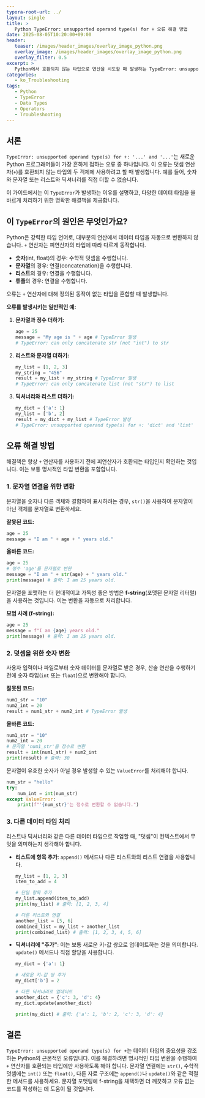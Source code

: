 ```yaml
---
typora-root-url: ../
layout: single
title: >
   Python TypeError: unsupported operand type(s) for + 오류 해결 방법
date: 2025-08-05T10:20:00+09:00
header:
   teaser: /images/header_images/overlay_image_python.png
   overlay_image: /images/header_images/overlay_image_python.png
   overlay_filter: 0.5
excerpt: >
   Python에서 호환되지 않는 타입으로 연산을 시도할 때 발생하는 TypeError: unsupported operand type(s) for + 오류를 해결하세요. 이 가이드는 숫자, 문자열 및 기타 객체에 대한 타입 변환을 처리하는 방법을 설명합니다.
categories:
   - ko_Troubleshooting
tags:
   - Python
   - TypeError
   - Data Types
   - Operators
   - Troubleshooting
---
```


## 서론

`TypeError: unsupported operand type(s) for +: '...' and '...'`는 새로운 Python 프로그래머들이 가장 흔하게 접하는 오류 중 하나입니다. 이 오류는 덧셈 연산자(`+`)를 호환되지 않는 타입의 두 객체에 사용하려고 할 때 발생합니다. 예를 들어, 숫자와 문자열 또는 리스트와 딕셔너리를 직접 더할 수 없습니다.

이 가이드에서는 이 `TypeError`가 발생하는 이유를 설명하고, 다양한 데이터 타입을 올바르게 처리하기 위한 명확한 해결책을 제공합니다.

## 이 `TypeError`의 원인은 무엇인가요?

Python은 강력한 타입 언어로, 대부분의 연산에서 데이터 타입을 자동으로 변환하지 않습니다. `+` 연산자는 피연산자의 타입에 따라 다르게 동작합니다.

-   **숫자**(int, float)의 경우: 수학적 덧셈을 수행합니다.
-   **문자열**의 경우: 연결(concatenation)을 수행합니다.
-   **리스트**의 경우: 연결을 수행합니다.
-   **튜플**의 경우: 연결을 수행합니다.

오류는 `+` 연산자에 대해 정의된 동작이 없는 타입을 혼합할 때 발생합니다.

**오류를 발생시키는 일반적인 예:**

1.  **문자열과 정수 더하기:**
    ```python
    age = 25
    message = "My age is " + age # TypeError 발생
    # TypeError: can only concatenate str (not "int") to str
    ```

2.  **리스트와 문자열 더하기:**
    ```python
    my_list = [1, 2, 3]
    my_string = "456"
    result = my_list + my_string # TypeError 발생
    # TypeError: can only concatenate list (not "str") to list
    ```

3.  **딕셔너리와 리스트 더하기:**
    ```python
    my_dict = {'a': 1}
    my_list = ['b', 2]
    result = my_dict + my_list # TypeError 발생
    # TypeError: unsupported operand type(s) for +: 'dict' and 'list'
    ```

## 오류 해결 방법

해결책은 항상 `+` 연산자를 사용하기 전에 피연산자가 호환되는 타입인지 확인하는 것입니다. 이는 보통 명시적인 타입 변환을 포함합니다.

### 1. 문자열 연결을 위한 변환

문자열을 숫자나 다른 객체와 결합하여 표시하려는 경우, `str()`을 사용하여 문자열이 아닌 객체를 문자열로 변환하세요.

**잘못된 코드:**
```python
age = 25
message = "I am " + age + " years old."
```

**올바른 코드:**
```python
age = 25
# 정수 'age'를 문자열로 변환
message = "I am " + str(age) + " years old."
print(message) # 출력: I am 25 years old.
```

문자열을 포맷하는 더 현대적이고 가독성 좋은 방법은 **f-string**(포맷된 문자열 리터럴)을 사용하는 것입니다. 이는 변환을 자동으로 처리합니다.

**모범 사례 (f-string):**
```python
age = 25
message = f"I am {age} years old."
print(message) # 출력: I am 25 years old.
```

### 2. 덧셈을 위한 숫자 변환

사용자 입력이나 파일로부터 숫자 데이터를 문자열로 받은 경우, 산술 연산을 수행하기 전에 숫자 타입(`int` 또는 `float`)으로 변환해야 합니다.

**잘못된 코드:**
```python
num1_str = "10"
num2_int = 20
result = num1_str + num2_int # TypeError 발생
```

**올바른 코드:**
```python
num1_str = "10"
num2_int = 20
# 문자열 'num1_str'을 정수로 변환
result = int(num1_str) + num2_int
print(result) # 출력: 30
```

문자열이 유효한 숫자가 아닐 경우 발생할 수 있는 `ValueError`를 처리해야 합니다.
```python
num_str = "hello"
try:
    num_int = int(num_str)
except ValueError:
    print(f"'{num_str}'는 정수로 변환할 수 없습니다.")
```

### 3. 다른 데이터 타입 처리

리스트나 딕셔너리와 같은 다른 데이터 타입으로 작업할 때, "덧셈"이 컨텍스트에서 무엇을 의미하는지 생각해야 합니다.

-   **리스트에 항목 추가**: `append()` 메서드나 다른 리스트와의 리스트 연결을 사용합니다.

    ```python
    my_list = [1, 2, 3]
    item_to_add = 4
    
    # 단일 항목 추가
    my_list.append(item_to_add)
    print(my_list) # 출력: [1, 2, 3, 4]
    
    # 다른 리스트와 연결
    another_list = [5, 6]
    combined_list = my_list + another_list
    print(combined_list) # 출력: [1, 2, 3, 4, 5, 6]
    ```

-   **딕셔너리에 "추가"**: 이는 보통 새로운 키-값 쌍으로 업데이트하는 것을 의미합니다. `update()` 메서드나 직접 할당을 사용합니다.

    ```python
    my_dict = {'a': 1}
    
    # 새로운 키-값 쌍 추가
    my_dict['b'] = 2
    
    # 다른 딕셔너리로 업데이트
    another_dict = {'c': 3, 'd': 4}
    my_dict.update(another_dict)
    
    print(my_dict) # 출력: {'a': 1, 'b': 2, 'c': 3, 'd': 4}
    ```

## 결론

`TypeError: unsupported operand type(s) for +`는 데이터 타입의 중요성을 강조하는 Python의 근본적인 오류입니다. 이를 해결하려면 명시적인 타입 변환을 수행하여 `+` 연산자를 호환되는 타입에만 사용하도록 해야 합니다. 문자열 연결에는 `str()`, 수학적 덧셈에는 `int()` 또는 `float()`, 다른 자료 구조에는 `append()`나 `update()`와 같은 적절한 메서드를 사용하세요. 문자열 포맷팅에 f-string을 채택하면 더 깨끗하고 오류 없는 코드를 작성하는 데 도움이 될 것입니다.
